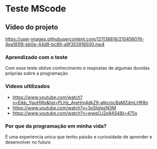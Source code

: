 # Teste MScode

## Video do projeto

https://user-images.githubusercontent.com/121138816/210456076-4ea181f8-bb0e-44d9-bc89-a9f353916500.mp4

### Aprendizado com o teste
Com esse teste obtive conhecimento e respostas de algumas duvidas próprias sobre a programação

### Videos ultilizados
- https://www.youtube.com/watch?v=Ejkb_YpuHWs&list=PLHz_AreHm4dkZ9-atkcmcBaMZdmLHft8n
- https://www.youtube.com/watch?v=3oSIqIqzN3M
- https://www.youtube.com/watch?v=wwqOJ2o84S4&t=475s

### Por que da programação em minha vida?
É uma experiencia unica que tenho paixão e curiosidade de aprender e desenvolver no futuro
